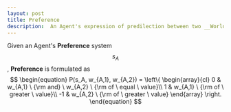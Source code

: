 ```yaml
---
layout: post
title: Preference
description:  An Agent's expression of predilection between two __World States__. __Preference__ may favour either __State__, or may reflect indifference. __Preference__ is not intrinsic, and cannot be specified in the absence of an Agent. 
---
```


Given an Agent's __Preference__ system $$ s_A $$, __Preference__ is formulated as $$
\begin{equation}
P(s_A, w_{A,1}, w_{A,2}) = \left\{
\begin{array}{cl}
0 & w_{A,1} \ {\rm and} \ w_{A,2} \ {\rm of \ equal \ value}\\
1 & w_{A,1} \ {\rm of \ greater \ value}\\
-1 & w_{A,2} \ {\rm of \ greater \ value}
\end{array}
\right.
\end{equation}
$$